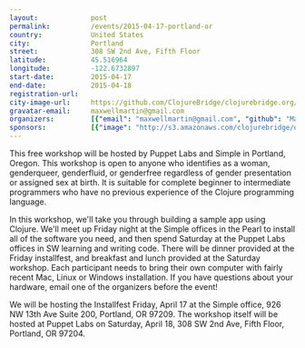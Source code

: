 ```yaml
---
layout:             post
permalink:          /events/2015-04-17-portland-or
country:            United States
city:               Portland
street:             308 SW 2nd Ave, Fifth Floor
latitude:           45.516964
longitude:          -122.6732897
start-date:         2015-04-17
end-date:           2015-04-18
registration-url:
city-image-url:     https://github.com/ClojureBridge/clojurebridge.org/raw/master/app/assets/images/events/portland-or.jpg
gravatar-email:     maxwellmartin@gmail.com
organizers:         [{"email": "maxwellmartin@gmail.com", "github": "MaxMartin", "name": "Max Martin", "twitter": "MaxMartin"}]
sponsors:           [{"image": "http://s3.amazonaws.com/clojurebridge/original/32/PL_logo_horizontal_RGB_lg.jpg?1426797992", "name": "Puppet Labs", "url": "https://puppetlabs.com/"}, {"image": "http://s3.amazonaws.com/clojurebridge/original/31/simple-logo.png?1426797606", "name": "Simple", "url": "https://www.simple.com/"}]
---
```


This free workshop will be hosted by Puppet Labs and Simple in Portland, Oregon. This workshop is open to anyone who identifies as a woman, genderqueer, genderfluid, or genderfree regardless of gender presentation or assigned sex at birth. It is suitable for complete beginner to intermediate programmers who have no previous experience of the Clojure programming language.

In this workshop, we'll take you through building a sample app using Clojure. We'll meet up Friday night at the Simple offices in the Pearl to install all of the software you need, and then spend Saturday at the Puppet Labs offices in SW learning and writing code. There will be dinner provided at the Friday installfest, and breakfast and lunch provided at the Saturday workshop. Each participant needs to bring their own computer with fairly recent Mac, Linux or Windows installation. If you have questions about your hardware, email one of the organizers before the event!

We will be hosting the Installfest Friday, April 17 at the Simple office, 926 NW 13th Ave Suite 200, Portland, OR 97209. The workshop itself will be hosted at Puppet Labs on Saturday, April 18, 308 SW 2nd Ave, Fifth Floor, Portland, OR 97204.
